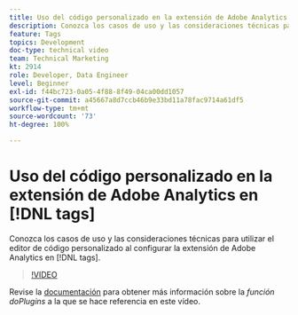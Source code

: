 ```yaml
---
title: Uso del código personalizado en la extensión de Adobe Analytics en  [!DNL tags]
description: Conozca los casos de uso y las consideraciones técnicas para utilizar el editor de código personalizado al configurar la extensión de Adobe Analytics en  [!DNL tags].
feature: Tags
topics: Development
doc-type: technical video
team: Technical Marketing
kt: 2914
role: Developer, Data Engineer
level: Beginner
exl-id: f44bc723-0a05-4f88-8f49-04ca00dd1057
source-git-commit: a45667a8d7ccb46b9e33bd11a78fac9714a61df5
workflow-type: tm+mt
source-wordcount: '73'
ht-degree: 100%

---
```


# Uso del código personalizado en la extensión de Adobe Analytics en [!DNL tags]

Conozca los casos de uso y las consideraciones técnicas para utilizar el editor de código personalizado al configurar la extensión de Adobe Analytics en [!DNL tags].

>[!VIDEO](https://video.tv.adobe.com/v/327659/?quality=12&learn=on&captions=spa)

Revise la [documentación](https://experienceleague.adobe.com/docs/analytics/implementation/vars/plugins/impl-plugins.html?lang=es) para obtener más información sobre la <i>función doPlugins</i> a la que se hace referencia en este vídeo.
